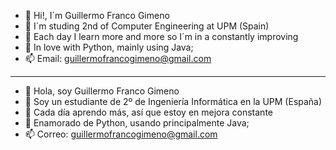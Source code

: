 
- 👋 Hi!, I´m Guillermo Franco Gimeno
- 👀 I´m studing 2nd of Computer Engineering at UPM (Spain)
- 🌱 Each day I learn more and more so I´m in a constantly improving
- 💞️ In love with Python, mainly using Java;
- 📫 Email: guillermofrancogimeno@gmail.com
-----------------------
- 👋 Hola, soy Guillermo Franco Gimeno
- 👀 Soy un estudiante de 2º de Ingeniería Informática en la UPM (España)
- 🌱 Cada día aprendo más, así que estoy en mejora constante
- 💞️ Enamorado de Python, usando principalmente Java;
- 📫 Correo: guillermofrancogimeno@gmail.com


<!---
GF3000/GF3000 is a ✨ special ✨ repository because its `README.md` (this file) appears on your GitHub profile.
You can click the Preview link to take a look at your changes.
--->
